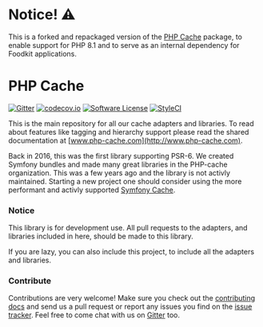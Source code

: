 # Notice! ⚠️

This is a forked and repackaged version of the [PHP Cache](https://github.com/php-cache/cache) package, to enable support for PHP 8.1 and to serve as an internal dependency for Foodkit applications.

# PHP Cache

[![Gitter](https://badges.gitter.im/php-cache/cache.svg)](https://gitter.im/php-cache/cache?utm_source=badge&utm_medium=badge&utm_campaign=pr-badge)
[![codecov.io](https://codecov.io/github/php-cache/cache/coverage.svg?branch=master)](https://codecov.io/github/php-cache/cache?branch=master)
[![Software License](https://img.shields.io/badge/license-MIT-brightgreen.svg?style=flat-square)](LICENSE)
[![StyleCI](https://styleci.io/repos/50789153/shield)](https://styleci.io/repos/50789153)

This is the main repository for all our cache adapters and libraries. To read about
features like tagging and hierarchy support please read the shared documentation at [www.php-cache.com](http://www.php-cache.com).

Back in 2016, this was the first library supporting PSR-6. We created Symfony bundles
and made many great libraries in the PHP-cache organization. This was a few years ago
and the library is not activly maintained. Starting a new project one should consider
using the more performant and activly supported
[Symfony Cache](https://symfony.com/doc/current/components/cache.html).

### Notice

This library is for development use. All pull requests to the adapters, and libraries included in here, should be made to this library.

If you are lazy, you can also include this project, to include all the adapters and libraries.

### Contribute

Contributions are very welcome! Make sure you check out the [contributing docs](CONTRIBUTING.md) and send us a pull request or report any issues you find on the [issue tracker](http://issues.php-cache.com). Feel free to come chat with us on [Gitter](https://gitter.im/php-cache/cache?utm_source=badge&utm_medium=badge&utm_campaign=pr-badge) too.
